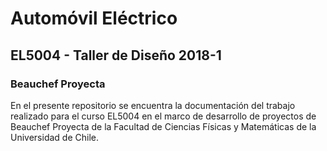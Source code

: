 # Automóvil Eléctrico

## EL5004 - Taller de Diseño 2018-1
### Beauchef Proyecta

En el presente repositorio se encuentra la documentación del trabajo realizado para el curso EL5004 en el marco de desarrollo de proyectos de Beauchef Proyecta de la Facultad de Ciencias Físicas y Matemáticas de la Universidad de Chile.




